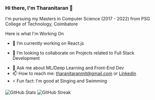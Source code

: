 ### Hi there, I'm Tharanitaran 👋
I'm pursuing my Masters in Computer Science (2017 - 2022) from PSG College of Technology, Coimbatore

Here is what I'm Working On

- 🔭 I’m currently working on React.js
<!-- - 🌱 I’m currently learning Flutter -->
- 👯 I’m looking to collaborate on Projects related to Full Stack Development
<!-- - 🤔 I’m looking for help with Full Stack Dev -->
- 💬 Ask me about ML/Deep Learning and Front-End Dev
- 📫 How to reach me: tharanitaranmit@gmail.com or [Linkedin](https://www.linkedin.com/in/tharanitaran-nm-45289a142/)
- ⚡ Fun fact: I'm good at Singing and Swimming

![GitHub Stats](https://github-readme-stats.vercel.app/api?username=tharanitaran&&show_icons=true&title_color=ffff&icon_color=2B73FF&text_color=02faab&bg_color=000000&include_all_commits=true&count_private=true)
![GitHub Streak](https://github-readme-streak-stats.herokuapp.com?user=tharanitaran&theme=highcontrast&border=FFFFFF&ring=2B73FF&fire=DD1313&currStreakNum=02FAAB&currStreakLabel=02FAAB)
